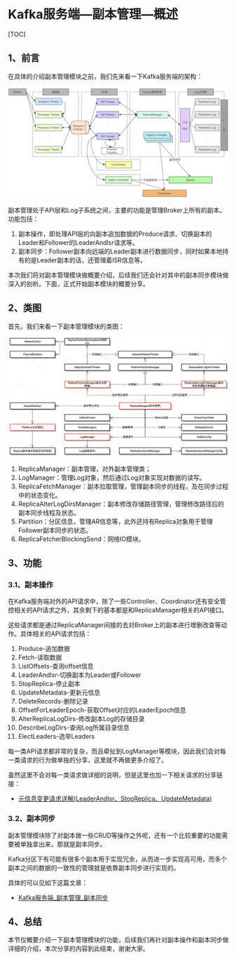 # Kafka服务端—副本管理—概述

[TOC]

## 1、前言

在具体的介绍副本管理模块之前，我们先来看一下Kafka服务端的架构：

![Kafka服务端架构](./assets/kafka_broker_arch.jpg)

副本管理处于API层和Log子系统之间，主要的功能是管理Broker上所有的副本。功能包括：
1. 副本操作，即处理API层的向副本追加数据的Produce请求、切换副本的Leader和Follower的LeaderAndIsr请求等。
2. 副本同步：Follower副本向远端的Leader副本进行数据同步，同时如果本地持有的是Leader副本的话，还管理着ISR信息等。

本次我们将对副本管理模块做概要介绍，后续我们还会针对其中的副本同步模块做深入的剖析。下面，正式开始副本模块的概要分享。


## 2、类图

首先，我们来看一下副本管理模块的类图：

![副本管理类图](./assets/kafka_broker_rm_class_uml.jpg)

1. ReplicaManager：副本管理，对外副本管理类；
2. LogManager：管理Log对象，然后通过Log对象实现对数据的读写。
3. ReplicaFetchManager：副本拉取管理，管理副本同步的线程，及在同步过程中的状态变化。
4. ReplicaAlterLogDirsManager：副本修改存储路径管理，管理修改路径后的副本同步线程及状态。
5. Partition：分区信息，管理AR信息等，此外还持有Replica对象用于管理Follower副本同步的状态。
6. ReplicaFetcherBlockingSend：网络IO模块。


## 3、功能

### 3.1、副本操作

在Kafka服务端对外的API请求中，除了一些Controller、Coordinator还有安全管控相关的API请求之外，其余剩下的基本都是和ReplicaManager相关的API接口。

这些请求都是通过ReplicaManager间接的去对Broker上的副本进行增删改查等动作。具体相关的API请求包括：

1. Produce-追加数据
2. Fetch-读取数据
3. ListOffsets-查询offset信息
4. LeaderAndIsr-切换副本为Leader或Follower
5. StopReplica-停止副本
6. UpdateMetadata-更新元信息
7. DeleteRecords-删除记录
8. OffsetForLeaderEpoch-获取Offset对应的LeaderEpoch信息
9. AlterReplicaLogDirs-修改副本Log的存储目录
10. DescribeLogDirs-查询Log所属目录信息
11. ElectLeaders-选举Leaders

每一类API请求都非常的复杂，而且牵扯到LogManager等模块，因此我们会对每一类请求的行为做单独的分享，这里就不再做更多介绍了。

虽然这里不会对每一类请求做详细的说明，但是这里也加一下相关请求的分享链接：

- [元信息变更请求详解(LeaderAndIsr、StopReplica、UpdateMetadata)](../Kafka服务端_元信息变更请求处理/Kafka服务端_元信息变更请求处理.md)



### 3.2、副本同步

副本管理模块除了对副本做一些CRUD等操作之外呢，还有一个比较重要的功能需要被单独拿出来，那就是副本同步。


Kafka分区下有可能有很多个副本用于实现冗余，从而进一步实现高可用，而多个副本之间的数据的一致性的管理就是依靠副本同步进行实现的。

具体的可以见如下这篇文章：

- [Kafka服务端_副本管理_副本同步](../Kafka服务端_副本管理_副本同步/Kafka服务端_副本管理_副本同步.md)



## 4、总结

本节仅概要介绍一下副本管理模块的功能，后续我们再针对副本操作和副本同步做详细的介绍，本次分享的内容到此结束，谢谢大家。

